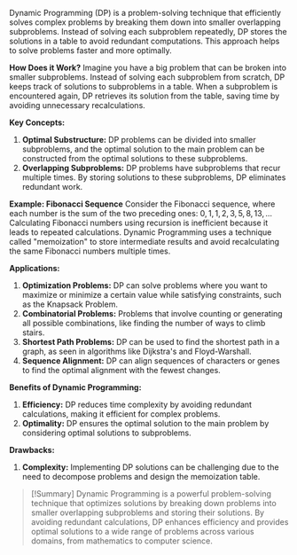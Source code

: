 Dynamic Programming (DP) is a problem-solving technique that efficiently solves complex problems by breaking them down into smaller overlapping subproblems. Instead of solving each subproblem repeatedly, DP stores the solutions in a table to avoid redundant computations. This approach helps to solve problems faster and more optimally.

**How Does it Work?**
Imagine you have a big problem that can be broken into smaller subproblems. Instead of solving each subproblem from scratch, DP keeps track of solutions to subproblems in a table. When a subproblem is encountered again, DP retrieves its solution from the table, saving time by avoiding unnecessary recalculations.

**Key Concepts:**
1. **Optimal Substructure:** DP problems can be divided into smaller subproblems, and the optimal solution to the main problem can be constructed from the optimal solutions to these subproblems.
2. **Overlapping Subproblems:** DP problems have subproblems that recur multiple times. By storing solutions to these subproblems, DP eliminates redundant work.

**Example: Fibonacci Sequence**
Consider the Fibonacci sequence, where each number is the sum of the two preceding ones: $0, 1, 1, 2, 3, 5, 8, 13, ...$
Calculating Fibonacci numbers using recursion is inefficient because it leads to repeated calculations. Dynamic Programming uses a technique called "memoization" to store intermediate results and avoid recalculating the same Fibonacci numbers multiple times.

**Applications:**
1. **Optimization Problems:** DP can solve problems where you want to maximize or minimize a certain value while satisfying constraints, such as the Knapsack Problem.
2. **Combinatorial Problems:** Problems that involve counting or generating all possible combinations, like finding the number of ways to climb stairs.
3. **Shortest Path Problems:** DP can be used to find the shortest path in a graph, as seen in algorithms like Dijkstra's and Floyd-Warshall.
4. **Sequence Alignment:** DP can align sequences of characters or genes to find the optimal alignment with the fewest changes.

**Benefits of Dynamic Programming:**
1. **Efficiency:** DP reduces time complexity by avoiding redundant calculations, making it efficient for complex problems.
2. **Optimality:** DP ensures the optimal solution to the main problem by considering optimal solutions to subproblems.

**Drawbacks:**
1. **Complexity:** Implementing DP solutions can be challenging due to the need to decompose problems and design the memoization table.

>[!Summary]
>Dynamic Programming is a powerful problem-solving technique that optimizes solutions by breaking down problems into smaller overlapping subproblems and storing their solutions. By avoiding redundant calculations, DP enhances efficiency and provides optimal solutions to a wide range of problems across various domains, from mathematics to computer science.